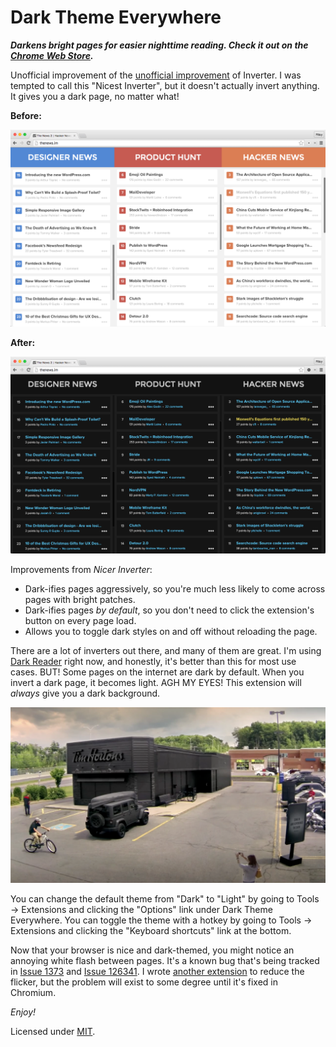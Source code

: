 # Dark Theme Everywhere

**_Darkens bright pages for easier nighttime reading. Check it out on the [Chrome Web Store](https://chrome.google.com/webstore/detail/dark-theme-everywhere/nibjplbnmmklkfnkpecgbffkifmdbjed)._**

Unofficial improvement of the [unofficial improvement](https://chrome.google.com/webstore/detail/nicer-inverter/oichlckdgnbjkmhaebnnhibamjgpndkm) of Inverter. I was tempted to call this "Nicest Inverter", but it doesn't actually invert anything. It gives you a dark page, no matter what!

**Before:**

![thenews.im with its regular theme](./before.png)

**After:**

![thenews.im with a dark theme applied](./after.png)

Improvements from _Nicer Inverter_:
 - Dark-ifies pages aggressively, so you're much less likely to come across pages with bright patches.
 - Dark-ifies pages _by default_, so you don't need to click the extension's button on every page load.
 - Allows you to toggle dark styles on and off without reloading the page.

There are a lot of inverters out there, and many of them are great. I'm using [Dark Reader](https://chrome.google.com/webstore/detail/dark-reader/eimadpbcbfnmbkopoojfekhnkhdbieeh) right now, and honestly, it's better than this for most use cases. BUT! Some pages on the internet are dark by default. When you invert a dark page, it becomes light. AGH MY EYES! This extension will _always_ give you a dark background.

![A Tim Hortons restaurant that has been painted entirely black](./timmies.png)

You can change the default theme from "Dark" to "Light" by going to Tools -> Extensions and clicking the "Options" link under Dark Theme Everywhere. You can toggle the theme with a hotkey by going to Tools -> Extensions and clicking the "Keyboard shortcuts" link at the bottom.

Now that your browser is nice and dark-themed, you might notice an annoying white flash between pages. It's a known bug that's being tracked in [Issue 1373](https://code.google.com/p/chromium/issues/detail?id=1373) and [Issue 126341](https://code.google.com/p/chromium/issues/detail?id=126341). I wrote [another extension](https://chrome.google.com/webstore/detail/reduce-background-flicker/hdnedegfdlmgbabbgmnjnmmijfjeaiib) to reduce the flicker, but the problem will exist to some degree until it's fixed in Chromium.

_Enjoy!_

Licensed under [MIT](./LICENSE.md).
